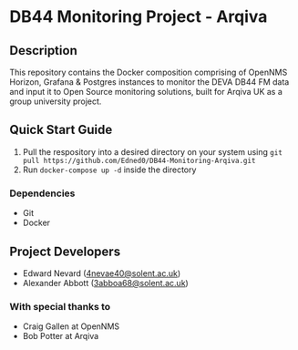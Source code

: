 # DB44 Monitoring Project - Arqiva

## Description
This repository contains the Docker composition comprising of OpenNMS Horizon, Grafana & Postgres instances to monitor the DEVA DB44 FM data and input it to Open Source monitoring solutions, built for Arqiva UK as a group university project.

## Quick Start Guide
1. Pull the respository into a desired directory on your system using `git pull https://github.com/Edned0/DB44-Monitoring-Arqiva.git`
2. Run `docker-compose up -d` inside the directory

### Dependencies
- Git
- Docker

## Project Developers
- Edward Nevard (4nevae40@solent.ac.uk)
- Alexander Abbott (3abboa68@solent.ac.uk)

### With special thanks to
- Craig Gallen at OpenNMS
- Bob Potter at Arqiva
